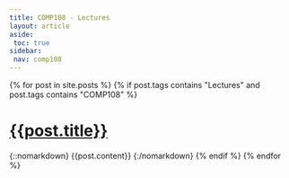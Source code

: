 ```yaml
---
title: COMP108 - Lectures
layout: article
aside:
 toc: true
sidebar:
 nav: comp108
---
```

{% for post in site.posts %}
{% if post.tags contains "Lectures" and post.tags contains "COMP108" %}
# [{{post.title}}]({{site.baseurl}}{{post.url}})
{::nomarkdown}
{{post.content}}
{:/nomarkdown}
{% endif %}
{% endfor %}
